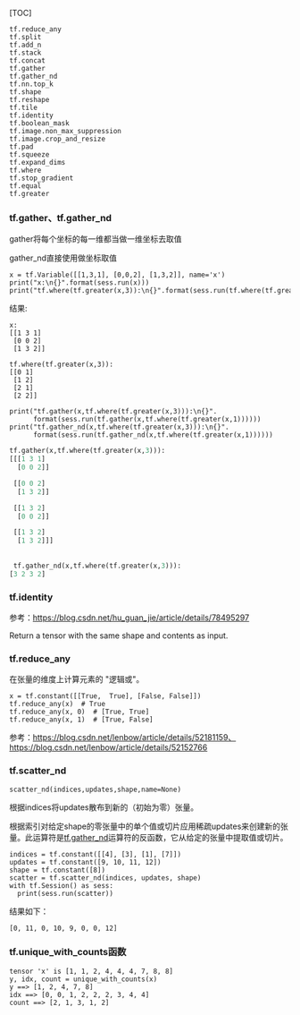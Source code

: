 [TOC]



```
tf.reduce_any
tf.split
tf.add_n
tf.stack
tf.concat
tf.gather
tf.gather_nd
tf.nn.top_k
tf.shape
tf.reshape
tf.tile
tf.identity
tf.boolean_mask
tf.image.non_max_suppression
tf.image.crop_and_resize
tf.pad
tf.squeeze
tf.expand_dims
tf.where
tf.stop_gradient
tf.equal
tf.greater
```



### tf.gather、tf.gather_nd

gather将每个坐标的每一维都当做一维坐标去取值

gather_nd直接使用做坐标取值

```
x = tf.Variable([[1,3,1], [0,0,2], [1,3,2]], name='x')
print("x:\n{}".format(sess.run(x)))
print("tf.where(tf.greater(x,3)):\n{}".format(sess.run(tf.where(tf.greater(x,1)))))

```

结果:

```
x:
[[1 3 1]
 [0 0 2]
 [1 3 2]]
 
tf.where(tf.greater(x,3)):
[[0 1]
 [1 2]
 [2 1]
 [2 2]]
```



```
print("tf.gather(x,tf.where(tf.greater(x,3))):\n{}".
      format(sess.run(tf.gather(x,tf.where(tf.greater(x,1))))))
print("tf.gather_nd(x,tf.where(tf.greater(x,3))):\n{}".
      format(sess.run(tf.gather_nd(x,tf.where(tf.greater(x,1))))))
```



```python
tf.gather(x,tf.where(tf.greater(x,3))):
[[[1 3 1]
  [0 0 2]]

 [[0 0 2]
  [1 3 2]]

 [[1 3 2]
  [0 0 2]]

 [[1 3 2]
  [1 3 2]]]
  
 
 tf.gather_nd(x,tf.where(tf.greater(x,3))):
[3 2 3 2]
```



### tf.identity

参考：https://blog.csdn.net/hu_guan_jie/article/details/78495297

 Return a tensor with the same shape and contents as input.  



### tf.reduce_any

   在张量的维度上计算元素的 "逻辑或"。 

```
x = tf.constant([[True,  True], [False, False]])
tf.reduce_any(x)  # True
tf.reduce_any(x, 0)  # [True, True]
tf.reduce_any(x, 1)  # [True, False]

```






参考：https://blog.csdn.net/lenbow/article/details/52181159、https://blog.csdn.net/lenbow/article/details/52152766



### tf.scatter_nd

```
scatter_nd(indices,updates,shape,name=None)
```

根据indices将updates散布到新的（初始为零）张量。

根据索引对给定shape的零张量中的单个值或切片应用稀疏updates来创建新的张量。此运算符是[tf.gather_nd](https://www.w3cschool.cn/tensorflow_python/tensorflow_python-ctv72eru.html)运算符的反函数，它从给定的张量中提取值或切片。

```
indices = tf.constant([[4], [3], [1], [7]])
updates = tf.constant([9, 10, 11, 12])
shape = tf.constant([8])
scatter = tf.scatter_nd(indices, updates, shape)
with tf.Session() as sess:
  print(sess.run(scatter))
```

结果如下：

```
[0, 11, 0, 10, 9, 0, 0, 12]
```



### tf.unique_with_counts函数

```
tensor 'x' is [1, 1, 2, 4, 4, 4, 7, 8, 8]
y, idx, count = unique_with_counts(x)
y ==> [1, 2, 4, 7, 8]
idx ==> [0, 0, 1, 2, 2, 2, 3, 4, 4]
count ==> [2, 1, 3, 1, 2]
```

